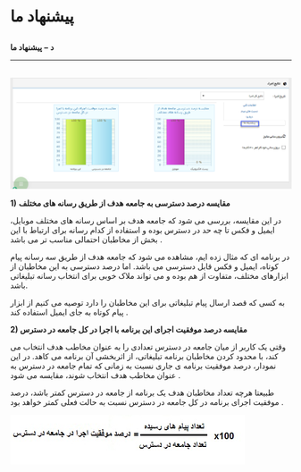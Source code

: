 # پیشنهاد ما    

**د** **–** **پیشنهاد ما**


------------------------------

                                                      ![](advertising-oursuggestion.png)

**1)** **مقایسه درصد دسترسی به جامعه هدف از طریق رسانه های مختلف**

در این مقایسه، بررسی می شود که جامعه هدف بر اساس رسانه های مختلف موبایل، ایمیل و فکس تا چه حد در دسترس بوده و استفاده از کدام رسانه برای ارتباط با این بخش از مخاطبان احتمالی مناسب تر می باشد .

در برنامه ای که مثال زده ایم، مشاهده می شود که جامعه هدف از طریق سه رسانه پیام کوتاه، ایمیل و فکس قابل دسترسی می باشد. اما درصد دسترسی به این مخاطبان از ابزارهای مختلف، متفاوت از هم بوده و می تواند ملاک خوبی برای انتخاب رسانه تبلیغاتی باشد.

به کسی که قصد ارسال پیام تبلیغاتی برای این مخاطبان را دارد توصیه می کنیم از ابزار پیام کوتاه به جای ایمیل استفاده کند .

**2) مقایسه درصد موفقیت اجرای این برنامه با اجرا در کل جامعه در دسترس**

وقتی یک کاربر از میان جامعه در دسترس تعدادی را به عنوان مخاطب هدف انتخاب می کند، با محدود کردن مخاطبان برنامه تبلیغاتی، از اثربخشی آن برنامه می کاهد. در این نمودار، درصد موفقیت برنامه ی جاری نسبت به زمانی که تمام جامعه در دسترس به عنوان مخاطب هدف انتخاب شوند، مقایسه می شود .

طبیعتا هرچه تعداد مخاطبان هدف یک برنامه از جامعه در دسترس کمتر باشد، درصد موفقیت اجرای برنامه در کل جامعه در دسترس نسبت به حالت فعلی کمتر خواهد بود .

![](Advices/Advices2.jpg)
